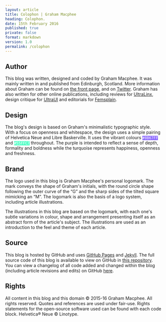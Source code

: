 ```yaml
---
layout: article
title: Colophon | Graham Macphee
heading: Colophon.
date: 15th February 2016
published: true
private: false
format: markdown
version: 1.0
permalink: /colophon
---
```


## Author

This blog was written, designed and coded by Graham Macphee. It was mainly written in and published from Edinburgh, Scotland. More information about Graham can be found on [the front page](http://gmph.co), and on [Twitter](http://twitter.com/gmph). Graham has also written for other online publications, including reviews for [UltraLinx](http://theultralinx.com), design critique for [UltraUI](http://ui.theultralinx.com) and editorials for [Femsplain](http://femsplain.com).

## Design

The blog's design is based on Graham's minimalistic typographic style. With a focus on openness and whitespace, the design uses a simple pairing of Helvetica Neue and Libre Baskerville. It uses the vibrant colours <code style="background:#8B67FF;color:#fff">#8B67FF</code> and <code style="background:#55FFC7;color:#fff">#55FFC7</code> throughout. The purple is intended to reflect a sense of depth, formality and boldness while the turquoise represents happiness, openness and freshness.

## Brand

The logo used in this blog is Graham Macphee's personal logomark. The mark conveys the shape of Graham's initials, with the round circle shape following the outer curve of the “G” and the sharp sides of the tilted square mimicking an “M”. The logomark is also the basis of a logo system, including article illustrations.

The illustrations in this blog are based on the logomark, with each one's subtle variations in colour, shape and arrangement presenting itself as an abstract form of the article's subject. The illustrations are used as an introduction to the feel and theme of each article.

## Source

This blog is hosted by GitHub and uses [GitHub Pages](https://pages.github.com) and [Jekyll](http://jekyllrb.com). The full source code of this blog is available to view on GitHub in [this repository](http://github.com/gmph/gmph.github.io). You can view a changelog of all code added and changed within the blog (including article revisions and edits) on GitHub [here](http://github.com/gmph/gmph.github.io/commits/master).

## Rights

All content in this blog and this domain &copy; 2015-16 Graham Macphee. All rights reserved. Quotes and references are used under fair-use. Rights statements for the open-source software used can be found with each code block. Helvetica&reg; Neue &copy; Linotype.
